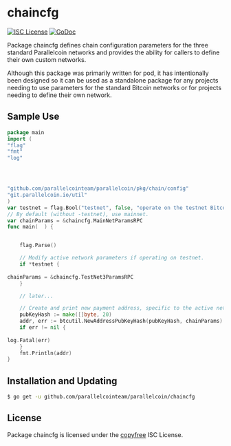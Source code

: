 # chaincfg

[![ISC License](http://img.shields.io/badge/license-ISC-blue.svg)](http://copyfree.org)
[![GoDoc](https://img.shields.io/badge/godoc-reference-blue.svg)](http://godoc.org/github.com/parallelcointeam/parallelcoin/chaincfg)

Package chaincfg defines chain configuration parameters for the three standard Parallelcoin networks and provides the ability for callers to define their own custom networks.

Although this package was primarily written for pod, it has intentionally been designed so it can be used as a standalone package for any projects needing to use parameters for the standard Bitcoin networks or for projects needing to define their own network.

## Sample Use

```Go
package main
import (
"flag"
"fmt"
"log"




"github.com/parallelcointeam/parallelcoin/pkg/chain/config"
"git.parallelcoin.io/util"
)
var testnet = flag.Bool("testnet", false, "operate on the testnet Bitcoin network")
// By default (without -testnet), use mainnet.
var chainParams = &chaincfg.MainNetParamsRPC
func main(	) {


	flag.Parse()

	// Modify active network parameters if operating on testnet.
	if *testnet {
		
chainParams = &chaincfg.TestNet3ParamsRPC
	}

	// later...

	// Create and print new payment address, specific to the active network.
	pubKeyHash := make([]byte, 20)
	addr, err := btcutil.NewAddressPubKeyHash(pubKeyHash, chainParams)
	if err != nil {
		
log.Fatal(err)
	}
	fmt.Println(addr)
}
```

## Installation and Updating

```bash
$ go get -u github.com/parallelcointeam/parallelcoin/chaincfg
```

## License

Package chaincfg is licensed under the [copyfree](http://copyfree.org) ISC
License.
